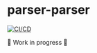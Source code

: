 # parser-parser

[![CI/CD](https://github.com/karolbelina/parser-parser/workflows/CI/CD/badge.svg)](https://github.com/karolbelina/parser-parser/actions?query=workflow%3ACI/CD)

:construction: Work in progress :construction:
